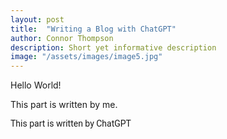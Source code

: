 ```yaml
---
layout: post
title:  "Writing a Blog with ChatGPT"
author: Connor Thompson
description: Short yet informative description
image: "/assets/images/image5.jpg"
---
```


Hello World!

This part is written by me.

<span style="font-family:Roboto"> This part is written by ChatGPT <span>